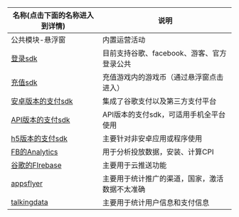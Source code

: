 | 名称(点击下面的名称进入到详情)      | 说明                                           |
| ----------------------------------- | ---------------------------------------------- |
| 公共模块-悬浮窗                     | 内置运营活动                                   |
| [登录sdk](/haiyou_login)            | 目前支持谷歌、facebook、游客、官方登录公共     |
| [充值sdk](/haiyou_topup)            | 充值游戏内的游戏币（通过悬浮窗点击进入）       |
| [安卓版本的支付sdk](/haiyou_pay)    | 集成了谷歌支付以及第三方支付平台               |
| [API版本的支付sdk](/haiyou_pay_api) | API版本的支付sdk，可适用手机全平台使用         |
| [h5版本的支付sdk](/haiyou_pay_h5)   | 主要针对非安卓应用或程序使用                   |
| [FB的Analytics](/analytics)         | 用于分析投放数据，安装、计算CPI                |
| [谷歌的FIrebase](/firebase)         | 主要用于云推送功能                             |
| [appsflyer](/appsfly)               | 主要用于统计推广的渠道，国家，激活数据不太准确 |
| [talkingdata](talkingdata)          | 主要用于统计用户信息和支付信息                 |

